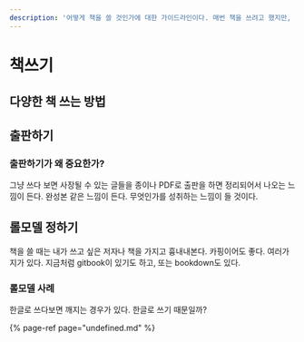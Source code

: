 ```yaml
---
description: '어떻게 책을 쓸 것인가에 대한 가이드라인이다. 매번 책을 쓰려고 했지만, 좌절했던 나에게 어떻게 책을 쓸 것인 지를 정리해보도록 한다.'
---
```


# 책쓰기

## 다양한 책 쓰는 방법

## 출판하기

### 출판하기가 왜 중요한가?

그냥 쓰다 보면 사장될 수 있는 글들을 종이나 PDF로 출판을 하면 정리되어서 나오는 느낌이 든다. 완성본 같은 느낌이 든다. 무엇인가를 성취하는 느낌이 들 것이다.

## 롤모델 정하기

책을 쓸 때는 내가 쓰고 싶은 저자나 책을 가지고 흉내내본다. 카핑이어도 좋다. 여러가지가 있다. 지금처럼 gitbook이 있기도 하고, 또는 bookdown도 있다.

### 롤모델 사례

한글로 쓰다보면 깨지는 경우가 있다. 한글로 쓰기 때문일까?

{% page-ref page="undefined.md" %}

